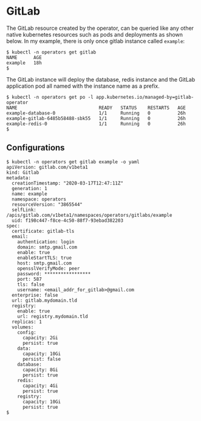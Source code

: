 # GitLab

The GitLab resource created by the operator, can be queried like any other native kubernetes resources such as pods and deployments as shown below. In my example, there is only once gitlab instance called `example`:

```
$ kubectl -n operators get gitlab
NAME      AGE
example   18h
$
```

The GitLab instance will deploy the database, redis instance and the GitLab application pod all named with the instance name as a prefix.  

```
$ kubectl -n operators get po -l app.kubernetes.io/managed-by=gitlab-operator
NAME                              READY   STATUS    RESTARTS   AGE
example-database-0                1/1     Running   0          26h
example-gitlab-6485b58488-sbk55   1/1     Running   0          26h
example-redis-0                   1/1     Running   0          26h
$
```

## Configurations

```
$ kubectl -n operators get gitlab example -o yaml
apiVersion: gitlab.com/v1beta1
kind: Gitlab
metadata:
  creationTimestamp: "2020-03-17T12:47:11Z"
  generation: 1
  name: example
  namespace: operators
  resourceVersion: "3865544"
  selfLink: /apis/gitlab.com/v1beta1/namespaces/operators/gitlabs/example
  uid: f198c447-f8ce-4c50-88f7-93ebad382203
spec:
  certificate: gitlab-tls
  email:
    authentication: login
    domain: smtp.gmail.com
    enable: true
    enableStartTLS: true
    host: smtp.gmail.com
    opensslVerifyMode: peer
    password: *****************
    port: 587
    tls: false
    username: <email_addr_for_gitlab>@gmail.com
  enterprise: false
  url: gitlab.mydomain.tld
  registry:
    enable: true
    url: registry.mydomain.tld
  replicas: 1
  volumes:
    config:
      capacity: 2Gi
      persist: true
    data:
      capacity: 10Gi
      persist: false
    database:
      capacity: 8Gi
      persist: true
    redis:
      capacity: 4Gi
      persist: true
    registry:
      capacity: 10Gi
      persist: true
$
```
